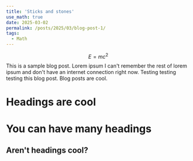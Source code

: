 ```yaml
---
title: 'Sticks and stones'
use_math: true
date: 2025-03-02
permalink: /posts/2025/03/blog-post-1/
tags:
  - Math
---
```

$$ E=mc^2$$
This is a sample blog post. Lorem ipsum I can't remember the rest of lorem ipsum and don't have an internet connection right now. Testing testing testing this blog post. Blog posts are cool.

Headings are cool
======

You can have many headings
======

Aren't headings cool?
------